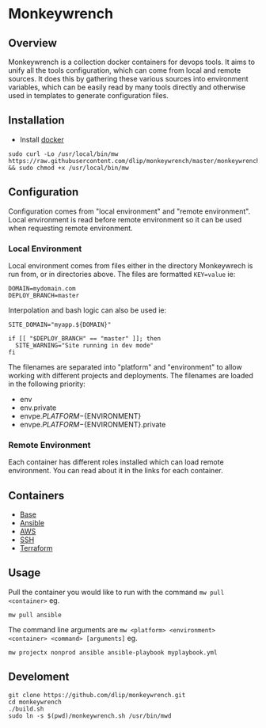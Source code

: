 # Monkeywrench

## Overview

Monkeywrench is a collection docker containers for devops tools. It aims to unify all the tools configuration, which can come from local and remote sources. It does this by gathering these various sources into environment variables, which can be easily read by many tools directly and otherwise used in templates to generate configuration files.

## Installation

- Install [docker](https://docs.docker.com/engine/installation/)

```
sudo curl -Lo /usr/local/bin/mw https://raw.githubusercontent.com/dlip/monkeywrench/master/monkeywrench.sh && sudo chmod +x /usr/local/bin/mw
```

## Configuration

Configuration comes from "local environment" and "remote environment". Local environment is read before remote environment so it can be used when requesting remote environment.

### Local Environment

Local environment comes from files either in the directory Monkeywrech is run from, or in directories above. The files are formatted `KEY=value` ie: 

```
DOMAIN=mydomain.com
DEPLOY_BRANCH=master
```

Interpolation and bash logic can also be used ie:

```
SITE_DOMAIN="myapp.${DOMAIN}"

if [[ "$DEPLOY_BRANCH" == "master" ]]; then
  SITE_WARNING="Site running in dev mode"
fi
```

The filenames are separated into "platform" and "environment" to allow working with different projects and deployments. The filenames are loaded in the following priority:

- env
- env.private
- envpe.${PLATFORM}-${ENVIRONMENT}
- envpe.${PLATFORM}-${ENVIRONMENT}.private

### Remote Environment

Each container has different roles installed which can load remote environment. You can read about it in the links for each container.

## Containers

- [Base](https://github.com/dlip/monkeywrench/blob/master/docs/base.md)
- [Ansible](https://github.com/dlip/monkeywrench/blob/master/docs/ansible.md)
- [AWS](https://github.com/dlip/monkeywrench/blob/master/docs/aws.md)
- [SSH](https://github.com/dlip/monkeywrench/blob/master/docs/ssh.md)
- [Terraform](https://github.com/dlip/monkeywrench/blob/master/docs/terraform.md)

## Usage

Pull the container you would like to run with the command `mw pull <container>` eg.

```
mw pull ansible
```

The command line arguments are `mw <platform> <environment> <container> <command> [arguments]` eg.

```
mw projectx nonprod ansible ansible-playbook myplaybook.yml
```

## Develoment

```
git clone https://github.com/dlip/monkeywrench.git
cd monkeywrench
./build.sh
sudo ln -s $(pwd)/monkeywrench.sh /usr/bin/mwd
```


